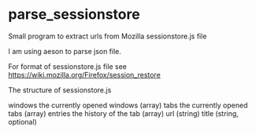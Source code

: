 # parse_sessionstore

Small program to extract urls from Mozilla sessionstore.js file

I am using aeson to parse json file.

For format of sessionstore.js file see https://wiki.mozilla.org/Firefox/session_restore

The structure of sessionstore.js

windows the currently opened windows (array)
   tabs the currently opened tabs (array)
      entries the history of the tab (array)
         url (string)
         title (string, optional)
